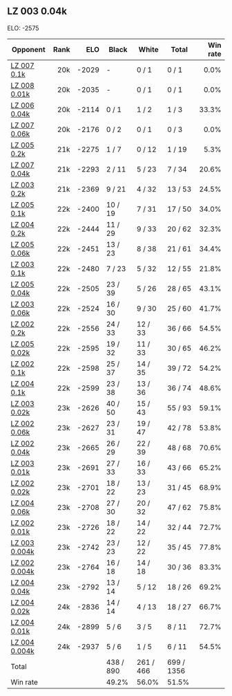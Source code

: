 ## LZ 003 0.04k ##

ELO: -2575

Opponent | Rank | ELO | Black | White | Total | Win rate
---------|-----:|----:|-------|-------|-------|-------:
[LZ 007 0.1k](LZ%20007%200.1k.md) | 20k | -2029 | - | 0 / 1 | 0 / 1 | 0.0%
[LZ 008 0.01k](LZ%20008%200.01k.md) | 20k | -2035 | - | 0 / 1 | 0 / 1 | 0.0%
[LZ 006 0.04k](LZ%20006%200.04k.md) | 20k | -2114 | 0 / 1 | 1 / 2 | 1 / 3 | 33.3%
[LZ 007 0.06k](LZ%20007%200.06k.md) | 20k | -2176 | 0 / 2 | 0 / 1 | 0 / 3 | 0.0%
[LZ 005 0.2k](LZ%20005%200.2k.md) | 21k | -2275 | 1 / 7 | 0 / 12 | 1 / 19 | 5.3%
[LZ 007 0.04k](LZ%20007%200.04k.md) | 21k | -2293 | 2 / 11 | 5 / 23 | 7 / 34 | 20.6%
[LZ 003 0.2k](LZ%20003%200.2k.md) | 21k | -2369 | 9 / 21 | 4 / 32 | 13 / 53 | 24.5%
[LZ 005 0.1k](LZ%20005%200.1k.md) | 22k | -2400 | 10 / 19 | 7 / 31 | 17 / 50 | 34.0%
[LZ 004 0.2k](LZ%20004%200.2k.md) | 22k | -2444 | 11 / 29 | 9 / 33 | 20 / 62 | 32.3%
[LZ 005 0.06k](LZ%20005%200.06k.md) | 22k | -2451 | 13 / 23 | 8 / 38 | 21 / 61 | 34.4%
[LZ 003 0.1k](LZ%20003%200.1k.md) | 22k | -2480 | 7 / 23 | 5 / 32 | 12 / 55 | 21.8%
[LZ 005 0.04k](LZ%20005%200.04k.md) | 22k | -2505 | 23 / 39 | 5 / 26 | 28 / 65 | 43.1%
[LZ 003 0.06k](LZ%20003%200.06k.md) | 22k | -2524 | 16 / 30 | 9 / 30 | 25 / 60 | 41.7%
[LZ 002 0.2k](LZ%20002%200.2k.md) | 22k | -2556 | 24 / 33 | 12 / 33 | 36 / 66 | 54.5%
[LZ 005 0.02k](LZ%20005%200.02k.md) | 22k | -2595 | 19 / 32 | 11 / 33 | 30 / 65 | 46.2%
[LZ 002 0.1k](LZ%20002%200.1k.md) | 22k | -2598 | 25 / 37 | 14 / 35 | 39 / 72 | 54.2%
[LZ 004 0.1k](LZ%20004%200.1k.md) | 22k | -2599 | 23 / 38 | 13 / 36 | 36 / 74 | 48.6%
[LZ 003 0.02k](LZ%20003%200.02k.md) | 23k | -2626 | 40 / 50 | 15 / 43 | 55 / 93 | 59.1%
[LZ 002 0.06k](LZ%20002%200.06k.md) | 23k | -2627 | 23 / 31 | 19 / 47 | 42 / 78 | 53.8%
[LZ 002 0.04k](LZ%20002%200.04k.md) | 23k | -2665 | 26 / 29 | 22 / 39 | 48 / 68 | 70.6%
[LZ 003 0.01k](LZ%20003%200.01k.md) | 23k | -2691 | 27 / 33 | 16 / 33 | 43 / 66 | 65.2%
[LZ 002 0.02k](LZ%20002%200.02k.md) | 23k | -2701 | 18 / 22 | 13 / 23 | 31 / 45 | 68.9%
[LZ 004 0.06k](LZ%20004%200.06k.md) | 23k | -2708 | 27 / 30 | 20 / 32 | 47 / 62 | 75.8%
[LZ 002 0.01k](LZ%20002%200.01k.md) | 23k | -2726 | 18 / 22 | 14 / 22 | 32 / 44 | 72.7%
[LZ 003 0.004k](LZ%20003%200.004k.md) | 23k | -2742 | 23 / 23 | 12 / 22 | 35 / 45 | 77.8%
[LZ 002 0.004k](LZ%20002%200.004k.md) | 23k | -2764 | 16 / 18 | 14 / 18 | 30 / 36 | 83.3%
[LZ 004 0.04k](LZ%20004%200.04k.md) | 23k | -2792 | 13 / 14 | 5 / 12 | 18 / 26 | 69.2%
[LZ 004 0.02k](LZ%20004%200.02k.md) | 24k | -2836 | 14 / 14 | 4 / 13 | 18 / 27 | 66.7%
[LZ 004 0.01k](LZ%20004%200.01k.md) | 24k | -2899 | 5 / 6 | 3 / 5 | 8 / 11 | 72.7%
[LZ 004 0.004k](LZ%20004%200.004k.md) | 24k | -2937 | 5 / 6 | 1 / 5 | 6 / 11 | 54.5%
Total | | | 438 / 890 | 261 / 466 | 699 / 1356 | 
Win rate| | | 49.2% | 56.0% | 51.5% | 
